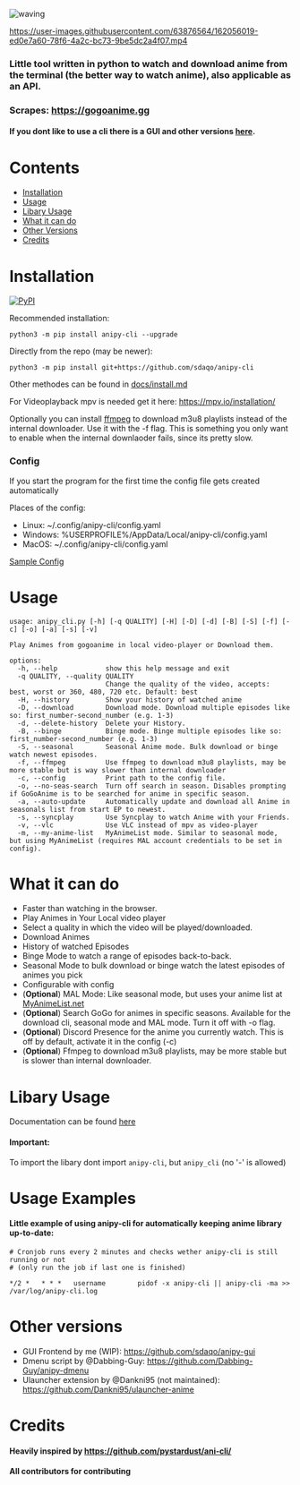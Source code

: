 


![waving](https://capsule-render.vercel.app/api?type=waving&height=200&text=sdaqo/anipy-cli&fontAlign=60&fontAlignY=40&color=021224&fontColor=b0b8b2&animation=fadeIn)


https://user-images.githubusercontent.com/63876564/162056019-ed0e7a60-78f6-4a2c-bc73-9be5dc2a4f07.mp4




### Little tool written in python to watch and download anime from the terminal (the better way to watch anime), also applicable as an API.
### Scrapes: https://gogoanime.gg
#### If you dont like to use a cli there is a GUI and other versions [here](#other-versions).

# Contents

- [Installation](#Installation)
- [Usage](#Usage)
- [Libary Usage](#libary-usage)
- [What it can do](#what-it-can-do)
- [Other Versions](#other-versions)
- [Credits](#Credits)



# Installation

<a href="https://pypi.org/project/anipy-cli/">![PyPI](https://img.shields.io/pypi/v/anipy-cli?style=for-the-badge)</a>

Recommended installation:

`python3 -m pip install anipy-cli --upgrade`

Directly from the repo (may be newer):

`python3 -m pip install git+https://github.com/sdaqo/anipy-cli`

Other methodes can be found in [docs/install.md](https://github.com/sdaqo/anipy-cli/blob/master/docs/install.md)

For Videoplayback mpv is needed get it here: https://mpv.io/installation/

Optionally you can install [ffmpeg](https://ffmpeg.org/download.html) to download m3u8 playlists instead of the internal downloader. Use it with the -f flag. This is something you only want to enable when the internal downlaoder fails, since its pretty slow.

### Config

If you start the program for the first time the config file gets created automatically
 
Places of the config:
- Linux: ~/.config/anipy-cli/config.yaml
- Windows: %USERPROFILE%/AppData/Local/anipy-cli/config.yaml
- MacOS: ~/.config/anipy-cli/config.yaml

[Sample Config](https://github.com/sdaqo/anipy-cli/blob/master/docs/sample_config.yaml)

# Usage  
```
usage: anipy_cli.py [-h] [-q QUALITY] [-H] [-D] [-d] [-B] [-S] [-f] [-c] [-o] [-a] [-s] [-v]

Play Animes from gogoanime in local video-player or Download them.

options:
  -h, --help            show this help message and exit
  -q QUALITY, --quality QUALITY
                        Change the quality of the video, accepts: best, worst or 360, 480, 720 etc. Default: best
  -H, --history         Show your history of watched anime
  -D, --download        Download mode. Download multiple episodes like so: first_number-second_number (e.g. 1-3)
  -d, --delete-history  Delete your History.
  -B, --binge           Binge mode. Binge multiple episodes like so: first_number-second_number (e.g. 1-3)
  -S, --seasonal        Seasonal Anime mode. Bulk download or binge watch newest episodes.
  -f, --ffmpeg          Use ffmpeg to download m3u8 playlists, may be more stable but is way slower than internal downloader
  -c, --config          Print path to the config file.
  -o, --no-seas-search  Turn off search in season. Disables prompting if GoGoAnime is to be searched for anime in specific season.
  -a, --auto-update     Automatically update and download all Anime in seasonals list from start EP to newest.
  -s, --syncplay        Use Syncplay to watch Anime with your Friends.
  -v, --vlc             Use VLC instead of mpv as video-player
  -m, --my-anime-list   MyAnimeList mode. Similar to seasonal mode, but using MyAnimeList (requires MAL account credentials to be set in config).
```
# What it can do

- Faster than watching in the browser.
- Play Animes in Your Local video player
- Select a quality in which the video will be played/downloaded.
- Download Animes  
- History of watched Episodes
- Binge Mode to watch a range of episodes back-to-back.
- Seasonal Mode to bulk download or binge watch the latest episodes of animes you pick
- Configurable with config
- (**Optional**) MAL Mode: Like seasonal mode, but uses your anime list at [MyAnimeList.net](https://myanimelist.net/)
- (**Optional**) Search GoGo for animes in specific seasons. Available for the download cli, seasonal mode and MAL mode. Turn it off with -o flag.
- (**Optional**) Discord Presence for the anime you currently watch. This is off by default, activate it in the config (-c)
- (**Optional**) Ffmpeg to download m3u8 playlists, may be more stable but is slower than internal downloader.


# Libary Usage

Documentation can be found [here](https://github.com/sdaqo/anipy-cli/blob/master/docs/anipycli_as_lib.py)

#### Important:
To import the libary dont import `anipy-cli`, but `anipy_cli` (no '-' is allowed)

# Usage Examples
#### Little example of using anipy-cli for automatically keeping anime library up-to-date:
```
# Cronjob runs every 2 minutes and checks wether anipy-cli is still running or not 
# (only run the job if last one is finished)

*/2 *   * * *   username        pidof -x anipy-cli || anipy-cli -ma >> /var/log/anipy-cli.log
```

# Other versions
- GUI Frontend by me (WIP): https://github.com/sdaqo/anipy-gui
- Dmenu script by @Dabbing-Guy: https://github.com/Dabbing-Guy/anipy-dmenu 
- Ulauncher extension by @Dankni95 (not maintained): 
https://github.com/Dankni95/ulauncher-anime 


# Credits
#### Heavily inspired by https://github.com/pystardust/ani-cli/
#### All contributors for contributing
